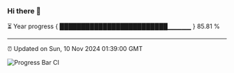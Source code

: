 ### Hi there 👋

⏳ Year progress { █████████████████████████▁▁▁▁▁ } 85.81 %

---

⏰ Updated on Sun, 10 Nov 2024 01:39:00 GMT

![Progress Bar CI](https://github.com/liununu/liununu/workflows/Progress%20Bar%20CI/badge.svg)
